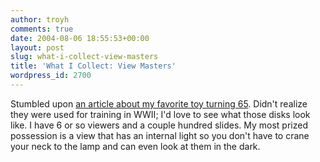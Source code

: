 ```yaml
---
author: troyh
comments: true
date: 2004-08-06 18:55:53+00:00
layout: post
slug: what-i-collect-view-masters
title: 'What I Collect: View Masters'
wordpress_id: 2700
---
```


Stumbled upon [an article about my favorite toy turning 65](http://seattlepi.nwsource.com/lifestyle/183613_viewmaster.html?source=rss).  Didn't realize they were used for training in WWII; I'd love to see what those disks look like.  I have 6 or so viewers and a couple hundred slides.  My most prized possession is a view that has an internal light so you don't have to crane your neck to the lamp and can even look at them in the dark.
